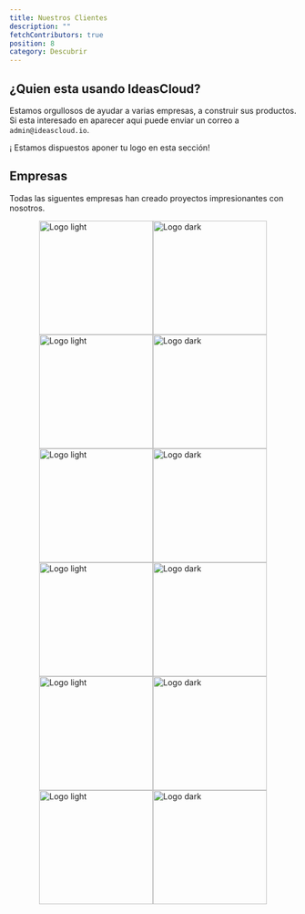 ```yaml
---
title: Nuestros Clientes
description: ""
fetchContributors: true
position: 8
category: Descubrir
---
```


## ¿Quien esta usando IdeasCloud?

Estamos orgullosos de ayudar a varias empresas, a construir sus productos. Si esta interesado en aparecer aqui puede enviar un correo a `admin@ideascloud.io`.

¡ Estamos dispuestos aponer tu logo en esta sección!

## Empresas

Todas las siguentes empresas han creado proyectos impresionantes con nosotros.

<div style="flex-wrap: wrap;display: flex;justify-content: center;margin-bottom: 35px;">

<img src="/mi-perfil.png" class="light-img" width="200" alt="Logo light" />
<img src="/mi-perfil-d.png" class="dark-img"  width="200" alt="Logo dark" />

<img src="/tu-tienda.png" class="light-img"  width="200" alt="Logo light" />
<img src="/tu-tienda.png" class="dark-img"  width="200" alt="Logo dark" />

<img src="/shell-catch.png" class="light-img"  width="200" alt="Logo light" />
<img src="/shell-catch-d.png" class="dark-img"  width="200" alt="Logo dark" />

<img src="/e-reporting.png" class="light-img"  width="200" alt="Logo light" />
<img src="/e-reporting-d.png" class="dark-img"  width="200" alt="Logo dark" />

<img src="/fresca-pesca.png" class="light-img"  width="200" alt="Logo light" />
<img src="/fresca-pesca-d.png" class="dark-img"  width="200" alt="Logo dark" />

<img src="/abeja-project.png" class="light-img"  width="200" alt="Logo light" />
<img src="/abeja-project.png" class="dark-img"  width="200" alt="Logo dark" />

</div>

<molecules-github-user-list :items="$contributors"></molecules-github-user-list>
